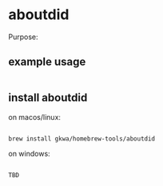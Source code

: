 # aboutdid

Purpose:


## example usage

```bash


```

## install aboutdid


on macos/linux:
```bash

brew install gkwa/homebrew-tools/aboutdid

```


on windows:

```powershell

TBD

```
